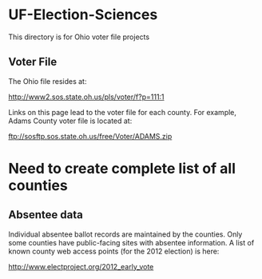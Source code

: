 # UF-Election-Sciences
This directory is for Ohio voter file projects

## Voter File ##

The Ohio file resides at:

http://www2.sos.state.oh.us/pls/voter/f?p=111:1

Links on this page lead to the voter file for each county. For example, Adams County voter file is located at:

ftp://sosftp.sos.state.oh.us/free/Voter/ADAMS.zip

# Need to create complete list of all counties

## Absentee data ## 

Individual absentee ballot records are maintained by the counties. Only some counties have public-facing sites with absentee information. A list of known county web access points (for the 2012 election) is here:

http://www.electproject.org/2012_early_vote


